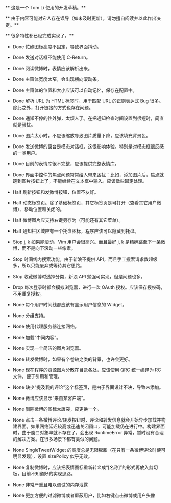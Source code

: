 ** 这是一个 Tom Li 使用的开发草稿。**

** 由于内容可能对它人存在误导（如未及时更新），请勿擅自阅读并以此作出决定。**

** 很多特性都已经完成实现了。**

* Done 忙碌图标高度不固定，导致界面抖动。
* Done 发送对话框不能使用 C-Return。
* Done 阅读微博时，表情应该解析出来。
* Done 主窗体宽度太窄，会出现横向滚动条。
* Done 主窗体的位置和大小应该可以自动记忆，保存在配置中。
* Done 解析 URL 为 HTML 标签时，用于匹配 URL 的正则表达式 Bug 很多。除此之外，打开链接的方式也存在问题。
* Done 通知不停的往外弹，太烦人了。在把通知检查时间设置到很短时，简直就是骚扰。
* Done 图片太小时，不应该缩放导致图片质量下降，应该填充背景色。
* Done 发送微博的窗台是模态对话框，这很影响体验。特别是对模态框很反感的一类用户。
* Done 目前的表情库很不完整，应该提供完整表情库。
* Done 界面中控件的焦点问题常常给人带来困扰：比如，添加图片后，焦点就跑到图片按钮上了，不能继续在文本框中输入。应该做些固定处理。

* Half 刷新按钮和发微博按钮，位置不友好。
* Half 动态标签页。除了基础标签页，其它标签页是可打开（查看其它用户微博）、移动位置和关闭的。
* Half 微博图片应支持右键另存为（可能还有其它菜单）。
* Half 通知栏区域应有一个托盘图标，程序应该可以隐藏到托盘。

* Stop j, k 如果能滚动，Vim 用户会很高兴。而且最好 j, k 是精确跳至下一条微博，而不是向下滚动一些像素。
* Stop 时间线内搜索功能。由于新浪不提供 API，而且手工搜索请求数超级多，所以只能废弃或等待其它思路。
* Stop 收藏微博时选择分类，新浪 API 勉强可实现，但是问题也多。

* Drop 每次登录时都会模拟浏览器，进行一次 OAuth 授权。应该保存授权码，不用重复授权。

* None 每个用户时间线都应该有显示用户信息的 Widget。
* None 分组支持。
* None 使用代理服务器连接网络。
* None 加载“中间内容”。
* None 实现一个简洁的图片浏览器。
* None 转发微博时，如果有个卷轴之类的背景，也许会更好。
* None 现在程序的资源图片分散在目录各处，应该使用 QRC 统一编译为 RC 文件，便于引用和管理。
* None 缺少“提及我的评论”这个标签页，是由于界面设计不决，导致未添加。
* None 微博应该显示“来自某客户端”。
* None 删除微博的图标太唐突，应更换一个。
* None 点击一条微博评论/转发按钮时，评论和转发信息就会开始异步加载并构建界面。如果网络延迟较高或迅速关闭窗口，可能加载仍在进行中。构建界面时，由于窗口对象早就不存在了，会出现 RuntimeError 异常，暂时没有合理的解决方案。在很多场景下都有类似的问题。
* None SingleTweetWidget 的高度总是无限膨胀（在只有一条微博评论时便可明显发现），设置 sizePolicy 似乎无效。
* None 复制微博时，应该把表情图标重新转义成“[名称]”的形式再放入剪切板，目前不知道好的实现思路。
* None 非常严重且难以调试的内存泄露
* None 更加方便的过滤微博或者屏蔽用户，比如右键点击微博或用户头像
